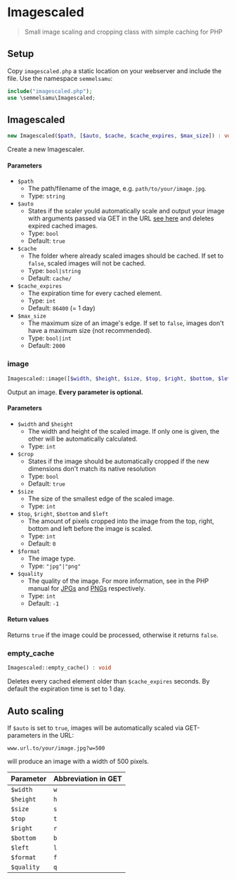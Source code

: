 # Imagescaled

> Small image scaling and cropping class with simple caching for PHP

## Setup

Copy `imagescaled.php` a static location on your webserver and include the file. Use the namespace `semmelsamu`:
```php
include("imagescaled.php");
use \semmelsamu\Imagescaled;
```

## Imagescaled

```php
new Imagescaled($path, [$auto, $cache, $cache_expires, $max_size]) : void
```

Create a new Imagescaler.

#### Parameters

- `$path`
    - The path/filename of the image, e.g. `path/to/your/image.jpg`.
    - Type: `string`
- `$auto`
    - States if the scaler yould automatically scale and output your image with arguments passed via GET in the URL [see here](#auto-scaling) and deletes expired cached images.
    - Type: `bool`
    - Default: `true`
- `$cache`
    - The folder where already scaled images should be cached. If set to `false`, scaled images will not be cached.
    - Type: `bool|string`
    - Default: `cache/`
- `$cache_expires`
    - The expiration time for every cached element.
    - Type: `int`
    - Default: `86400` (= 1 day)
- `$max_size`
    - The maximum size of an image's edge. If set to `false`, images don't have a maximum size (not recommended).
    - Type: `bool|int`
    - Default: `2000`


### image

```php
Imagescaled::image([$width, $height, $size, $top, $right, $bottom, $left, $format, $quality]) : bool
```

Output an image. **Every parameter is optional.**

#### Parameters

- `$width` and `$height`
    - The width and height of the scaled image. If only one is given, the other will be automatically calculated.
    - Type: `int`
- `$crop`
    - States if the image should be automatically cropped if the new dimensions don't match its native resolution
    - Type: `bool`
    - Default: `true`
- `$size`
    - The size of the smallest edge of the scaled image.
    - Type: `int`
- `$top`, `$right`, `$bottom` and `$left`
    - The amount of pixels cropped into the image from the top, right, bottom and left before the image is scaled.
    - Type: `int`
    - Default: `0`
- `$format`
    - The image type.
    - Type: `"jpg"|"png"`
- `$quality`
    - The quality of the image. For more information, see in the PHP manual for [JPGs](https://www.php.net/manual/en/function.imagejpeg.php) and [PNGs](https://www.php.net/manual/en/function.imagepng.php) respectively.
    - Type: `int`
    - Default: `-1`

#### Return values

Returns `true` if the image could be processed, otherwise it returns `false`.


### empty_cache

```php
Imagescaled::empty_cache() : void
```

Deletes every cached element older than `$cache_expires` seconds. By default the expiration time is set to 1 day.


## Auto scaling

If `$auto` is set to `true`, images will be automatically scaled via GET-parameters in the URL:

```
www.url.to/your/image.jpg?w=500
```

will produce an image with a width of 500 pixels.

|Parameter|Abbreviation in GET|
| --- | --- |
|`$width` | `w` |
| `$height` | `h` |
| `$size` | `s` |
| `$top` | `t` |
| `$right` | `r` |
| `$bottom` | `b` |
| `$left` | `l` |
| `$format` | `f` |
| `$quality` | `q` |
